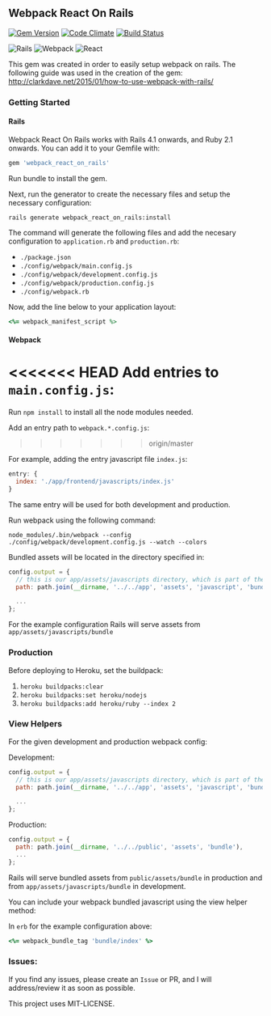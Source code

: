 ## Webpack React On Rails
[![Gem Version](https://badge.fury.io/rb/webpack_react_on_rails.svg)](https://badge.fury.io/rb/webpack_react_on_rails)
[![Code Climate](https://codeclimate.com/github/brokenfingers/webpack_react_on_rails/badges/gpa.svg)](https://codeclimate.com/github/brokenfingers/webpack_react_on_rails)
[![Build Status](https://travis-ci.org/brokenfingers/webpack_react_on_rails.svg?branch=master)](https://travis-ci.org/brokenfingers/webpack_react_on_rails)

![Rails](https://github.com/brokenfingers/webpack_react_on_rails/blob/master/rails.png)
![Webpack](https://github.com/brokenfingers/webpack_react_on_rails/blob/master/webpack.png)
![React](https://github.com/brokenfingers/webpack_react_on_rails/blob/master/react.png)

This gem was created in order to easily setup webpack on rails. The following guide was used in the creation of the gem: http://clarkdave.net/2015/01/how-to-use-webpack-with-rails/

### Getting Started

#### Rails

Webpack React On Rails works with Rails 4.1 onwards, and Ruby 2.1 onwards. You can add it to your Gemfile with:

``` ruby
gem 'webpack_react_on_rails'
```

Run bundle to install the gem.

Next, run the generator to create the necessary files and setup the necessary configuration:

`rails generate webpack_react_on_rails:install`

The command will generate the following files and add the necesary configuration to `application.rb` and `production.rb`:

- `./package.json`
- `./config/webpack/main.config.js`
- `./config/webpack/development.config.js`
- `./config/webpack/production.config.js`
- `./config/webpack.rb`

Now, add the line below to your application layout:

``` ruby
<%= webpack_manifest_script %>
```

#### Webpack

<<<<<<< HEAD
Add entries to `main.config.js`:
=======
Run `npm install` to install all the node modules needed.

Add an entry path to `webpack.*.config.js`:
>>>>>>> origin/master

For example, adding the entry javascript file `index.js`:

``` js
entry: {
  index: './app/frontend/javascripts/index.js'
}
```

The same entry will be used for both development and production.

Run webpack using the following command:

`node_modules/.bin/webpack --config ./config/webpack/development.config.js --watch --colors`

Bundled assets will be located in the directory specified in:

``` js
config.output = {
  // this is our app/assets/javascripts directory, which is part of the Sprockets pipeline
  path: path.join(__dirname, '../../app', 'assets', 'javascript', 'bundle'),

  ...
};
```

For the example configuration Rails will serve assets from `app/assets/javascripts/bundle`

### Production

Before deploying to Heroku, set the buildpack:

1. `heroku buildpacks:clear`
2. `heroku buildpacks:set heroku/nodejs`
3. `heroku buildpacks:add heroku/ruby --index 2`

### View Helpers

For the given development and production webpack config:

Development:

``` js
config.output = {
  // this is our app/assets/javascripts directory, which is part of the Sprockets pipeline
  path: path.join(__dirname, '../../app', 'assets', 'javascript', 'bundle'),

  ...
};
```

Production:

``` js
config.output = {
  path: path.join(__dirname, '../../public', 'assets', 'bundle'),
  ...
};
```

Rails will serve bundled assets from `public/assets/bundle` in production and from `app/assets/javascripts/bundle` in development.

You can include your webpack bundled javascript using the view helper method:

In `erb` for the example configuration above:

``` ruby
<%= webpack_bundle_tag 'bundle/index' %>
```

### Issues:

If you find any issues, please create an `Issue` or PR, and I will address/review it as soon as possible.

This project uses MIT-LICENSE.
